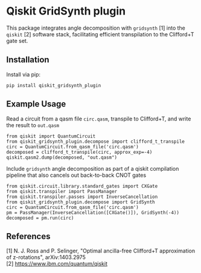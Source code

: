 # Qiskit GridSynth plugin

This package integrates angle decomposition with ``gridsynth`` [1] into the ``qiskit`` [2]
software stack, facilitating efficient transpilation to the Clifford+T gate set.

## Installation 
Install via pip:
```
pip install qiskit_gridsynth_plugin
```

## Example Usage
Read a circuit from a qasm file `circ.qasm`, transpile to Clifford+T, and write the result to ``out.qasm``
```
from qiskit import QuantumCircuit
from qiskit_gridsynth_plugin.decompose import clifford_t_transpile
circ = QuantumCircuit.from_qasm_file('circ.qasm')
decomposed = clifford_t_transpile(circ, approx_exp=-4)
qiskit.qasm2.dump(decomposed, "out.qasm")
```
Include ``gridsynth`` angle decomposition as part of a qiskit compilation pipeline that also cancels out back-to-back CNOT gates

```
from qiskit.circuit.library.standard_gates import CXGate
from qiskit.transpiler import PassManager
from qiskit.transpiler.passes import InverseCancellation
from qiskit_gridsynth_plugin.decompose import GridSynth
circ = QuantumCircuit.from_qasm_file('circ.qasm')
pm = PassManager(InverseCancellation([CXGate()]), GridSynth(-4))
decomposed = pm.run(circ)
```


## References
[1] N. J. Ross and P. Selinger, "Optimal ancilla-free Clifford+T approximation of z-rotations", arXiv:1403.2975 \
[2] https://www.ibm.com/quantum/qiskit
